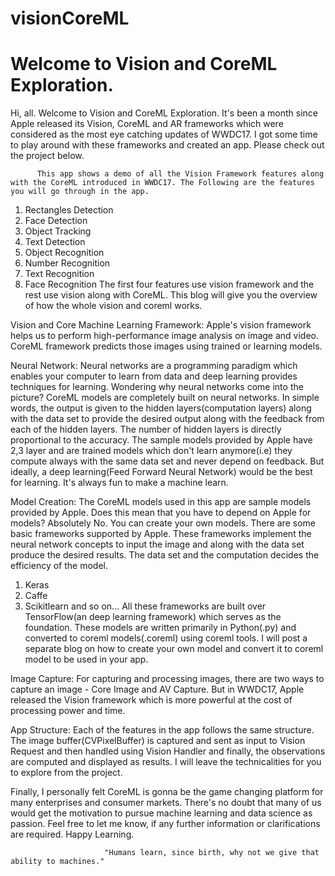 # visionCoreML
# Welcome to Vision and CoreML Exploration. 

   Hi, all. Welcome to Vision and CoreML Exploration. It's been a month since Apple released its Vision, CoreML and AR frameworks which were considered as the most eye catching updates of WWDC17. I got some time to play around with these frameworks and created an app. Please check out the project below.
   
          This app shows a demo of all the Vision Framework features along with the CoreML introduced in WWDC17. The Following are the features you will go through in the app.
1) Rectangles Detection
2) Face Detection
3) Object Tracking
4) Text Detection
5) Object Recognition
6) Number Recognition
7) Text Recognition
8) Face Recognition
The first four features use vision framework and the rest use vision along with CoreML. This blog will give you the overview of how the whole vision and coreml works.

Vision and Core Machine Learning Framework:
           Apple's vision framework helps us to perform high-performance image analysis on image and video. CoreML framework predicts those images using trained or learning models.

Neural Network:
           Neural networks are a programming paradigm which enables your computer to learn from data and deep learning provides techniques for learning.
Wondering why neural networks come into the picture?
CoreML models are completely built on neural networks. In simple words, the output is given to the hidden layers(computation layers) along with the data set to provide the desired output along with the feedback from each of the hidden layers. The number of hidden layers is directly proportional to the accuracy. The sample models provided by Apple have 2,3 layer and are trained models which don't learn anymore(i.e) they compute always with the same data set and never depend on feedback. But ideally, a deep learning(Feed Forward Neural Network) would be the best for learning.
It's always fun to make a machine learn.

Model Creation:
         The CoreML models used in this app are sample models provided by Apple.
Does this mean that you have to depend on Apple for models?
Absolutely No. You can create your own models. There are some basic frameworks supported by Apple. These frameworks implement the neural network concepts to input the image and along with the data set produce the desired results. The data set and the computation decides the efficiency of the model.
1) Keras
2) Caffe
3) Scikitlearn and so on...
All these frameworks are built over TensorFlow(an deep learning framework) which serves as the foundation. These models are written primarily in Python(.py) and converted to coreml models(.coreml) using coreml tools. I will post a separate blog on how to create your own model and convert it to coreml model to be used in your app.

Image Capture:
           For capturing and processing images, there are two ways to capture an image - Core Image and AV Capture. But in WWDC17, Apple released the Vision framework which is more powerful at the cost of processing power and time.

App Structure:
        Each of the features in the app follows the same structure. The image buffer(CVPixelBuffer) is captured and sent as input to Vision Request and then handled using Vision Handler and finally, the observations are computed and displayed as results. I will leave the technicalities for you to explore from the project.

Finally, I personally felt CoreML is gonna be the game changing platform for many enterprises and consumer markets. There's no doubt that many of us would get the motivation to pursue machine learning and data science as passion. Feel free to let me know, if any further information or clarifications are required. Happy Learning.

                         "Humans learn, since birth, why not we give that ability to machines."
